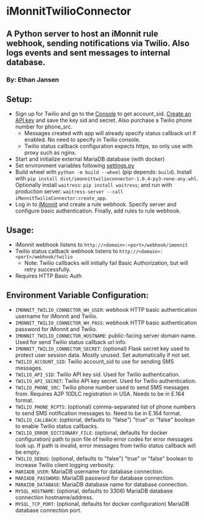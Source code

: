 # iMonnitTwilioConnector
## A Python server to host an iMonnit rule webhook, sending notifications via Twilio. Also logs events and sent messages to internal database.
### By: Ethan Jansen

## Setup:
 - Sign up for Twilio and go to the [Console](https://www.twilio.com/console) to get account_sid. [Create an API key](https://console.twilio.com/us1/account/keys-credentials/api-keys) and save the key sid and secret. Also purchase a Twilio phone number for phone_src.
    - Messages created with app will already specify status callback url if enabled. No need to specify in Twilio console.
    - Twilio status callback configuration expects https, so only use with proxy such as nginx.
 - Start and initialize external MariaDB database (with docker)
 - Set environment variables following [settings.py](iMonnitTwilioConnector/settings.py)
 - Build wheel with `python -m build --wheel` (pip depends: `build`). Install with `pip install dist/imonnittwilioconnector-1.0.4-py3-none-any.whl`. Optionally install `waitress`: `pip install waitress`; and run with production server: `waitress-server --call iMonnitTwilioConnector:create_app`.
 - Log in to [iMonnit](https://www.imonnit.com/API/) and create a rule webhook. Specify server and configure basic authentication. Finally, add rules to rule webhook.
 
## Usage:
 - iMonnit webhook listens to `http://<domain>:<port>/webhook/imonnit`
 - Twilio status callback webhook listens to `http://<domain>:<port>/webhook/twilio`
    - Note: Twilio callbacks will initially fail Basic Authorization, but will retry successfully.
 - Requires HTTP Basic Auth

## Environment Variable Configuration:
 - `IMONNIT_TWILIO_CONNECTOR_WH_USER`: webhook HTTP basic authentication username for iMonnit and Twilio.
 - `IMONNIT_TWILIO_CONNECTOR_WH_PASS`: webhook HTTP basic authentication password for iMonnit and Twilio.
 - `IMONNIT_TWILIO_CONNECTOR_HOSTNAME`: public-facing server domain name. Used for send Twilio status callback url info.
 - `IMONNIT_TWILIO_CONNECTOR_SECRET`: (optional) Flask secret key used to protect user session data. Mostly unused. Set automatically if not set.
 - `TWILIO_ACCOUNT_SID`: Twilio account_sid to use for sending SMS messages.
 - `TWILIO_API_SID`: Twilio API key sid. Used for Twilio authentication.
 - `TWILIO_API_SECRET`: Twilio API key secret. Used for Twilio authentication.
 - `TWILIO_PHONE_SRC`: Twilio phone number used to send SMS messages from. Requires A2P 10DLC registration in USA. Needs to be in E.164 format.
 - `TWILIO_PHONE_RCPTS`: (optional) comma-separated list of phone numbers to send SMS notification messages to. Need to be in E.164 format.
 - `TWILIO_CALLBACK`: (optional, defaults to "false") "true" or "false" boolean to enable Twilio status callbacks.
 - `TWILIO_ERROR_DICTIONARY_FILE`: (optional, defaults for docker configuration) path to json file of twilio error codes for error messages look up. If path is invalid, error messages from twilio status callback will be empty.
 - `TWILIO_DEBUG`: (optional, defaults to "false") "true" or "false" boolean to increase Twilio client logging verbosity.
 - `MARIADB_USER`: MariaDB username for database connection.
 - `MARIADB_PASSWORD`: MariaDB password for database connection.
 - `MARAIDB_DATABASE`: MariaDB database name for database connection.
 - `MYSQL_HOSTNAME`: (optional, defaults to 3306) MariaDB database connection hostname/address.
 - `MYSQL_TCP_PORT`: (optional, defaults for docker configuration) MariaDB database connection port.
